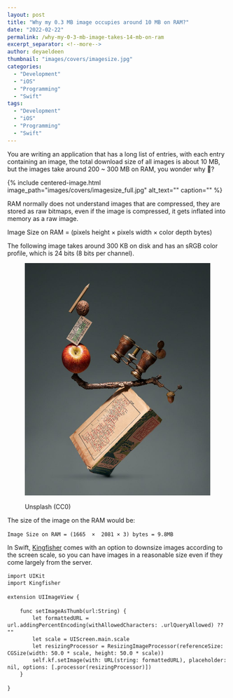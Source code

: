 ```yaml
---
layout: post
title: "Why my 0.3 MB image occupies around 10 MB on RAM?"
date: "2022-02-22"
permalink: /why-my-0-3-mb-image-takes-14-mb-on-ram
excerpt_separator: <!--more-->
author: deyaeldeen
thumbnail: "images/covers/imagesize.jpg"
categories: 
  - "Development"
  - "iOS"
  - "Programming"
  - "Swift"
tags: 
  - "Development"
  - "iOS"
  - "Programming"
  - "Swift"
---
```


You are writing an application that has a long list of entries, with each entry containing an image, the total download size of all images is about 10 MB, but the images take around 200 ~ 300 MB on RAM, you wonder why 🧐?  
<!--more-->
{%
 include centered-image.html 
 image_path="images/covers/imagesize_full.jpg"
 alt_text="" 
 caption=""
%}

RAM normally does not understand images that are compressed, they are stored as raw bitmaps, even if the image is compressed, it gets inflated into memory as a raw image.  
  
Image Size on RAM = (pixels height × pixels width × color depth bytes)  
  
The following image takes around 300 KB on disk and has an sRGB color profile, which is 24 bits (8 bits per channel).`   `

<figure>

![](images/photo-1629820684221-d36e61748dc9-819x1024.jpeg)

<figcaption>

Unsplash (CC0)

</figcaption>

</figure>

The size of the image on the RAM would be:

`Image Size on RAM = (1665  ×  2081 × 3) bytes = 9.8MB`

In Swift, [Kingfisher](https://github.com/onevcat/Kingfisher "Kingfisher") comes with an option to downsize images according to the screen scale, so you can have images in a reasonable size even if they come largely from the server.

```
import UIKit
import Kingfisher

extension UIImageView {
    
    func setImageAsThumb(url:String) {
        let formattedURL = url.addingPercentEncoding(withAllowedCharacters: .urlQueryAllowed) ?? ""
        let scale = UIScreen.main.scale
        let resizingProcessor = ResizingImageProcessor(referenceSize: CGSize(width: 50.0 * scale, height: 50.0 * scale))
        self.kf.setImage(with: URL(string: formattedURL), placeholder: nil, options: [.processor(resizingProcessor)])
    }

}
```
